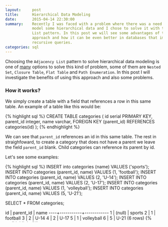 ```yaml
---
layout:     post
title:      Hierarchical Data Modeling
date:       2015-04-14 22:30:00
summary:    Recently I was faced with a problem where there was a need to
            model some hierarchical data and I chose to solve it with the Adjacency
            List pattern. In this post we will see some advantages of this
            approach and how it can be even better in databases that implement
            recursive queries.
categories: sql
---
```


Choosing the `Adjacency List` pattern to solve hierarchical data modeling is one
of [many](http://troels.arvin.dk/db/rdbms/links/#hierarchical) options to solve this
kind of problem, some of them are `Nested Set`, `Closure Table`, `Flat Table`
and `Path Enumeration`. In this post I will investigate the benefits of using
this approach and also some problems.

### How it works?

We simply create a table with a field that references a row in this same table.
An example of a table like this would be:

{% highlight sql %}
CREATE TABLE categories (
  id serial PRIMARY KEY,
  parent_id integer,
  name varchar,
  FOREIGN KEY (parent_id) REFERENCES categories(id)
);
{% endhighlight %}

We can see that `parent_id` references an id in this same table. The rest
in straighfoward, to create a category that does not have a parent we leave
the field `parent_id` blank. Child categories can reference its parent by
id.

Let's see some examples:

{% highlight sql %}
INSERT into categories (name)
  VALUES ('sports');
INSERT INTO categories (parent_id, name)
  VALUES (1, 'football');
INSERT INTO categories (parent_id, name)
  VALUES (2, 'U-14');
INSERT INTO categories (parent_id, name)
  VALUES (2, 'U-17');
INSERT INTO categories (parent_id, name)
  VALUES (1, 'volleyball');
INSERT INTO categories (parent_id, name)
  VALUES (5, 'U-21');

SELECT * FROM categories;

id | parent_id |    name
----+-----------+------------
  1 |    (null) | sports
  2 |         1 | football
  3 |         2 | U-14
  4 |         2 | U-17
  5 |         1 | volleyball
  6 |         5 | U-21
(6 rows)
{% endhighlight %}

So, as we can see we have something like:

{% highlight sql %}
* sports
  * football
    * U-17
    * U-14
  * volleyball
    * U-21
{% endhighlight %}

Let's see the advantages of this approach.

### Advantages

It's pretty easy to **insert** a new row in the hierarchy:

{% highlight sql %}
INSERT INTO categories (parent_id, name)
  VALUES (5, 'U-18');
{% endhighlight %}

It's also easy to **change** the parent of a row (changing its subtree):

{% highlight sql %}
UPDATE categories
SET parent_id = 1
WHERE name = 'U-18';
{% endhighlight %}

Querying the **direct parent or descendant** of a category is straightforward:

{% highlight sql %}
SELECT c1.*
FROM categories c1 INNER JOIN categories c2 ON c2.parent_id = c1.id
WHERE c2.name = 'football';

 id | parent_id |  name
----+-----------+--------
  1 |    (null) | sports
(1 row)

SELECT c1.*
FROM categories c1 INNER JOIN categories c2 ON c1.parent_id = c2.id
WHERE c2.name = 'football';

 id | parent_id | name
----+-----------+------
  3 |         2 | U-14
  4 |         2 | U-17
(2 rows)
{% endhighlight %}

But as nothing is perfect, we also have some issues.

### Issues

We can't **delete a row** without updating first its descendants parent. For example,
suppose we want do delete `football`. To do this and keep the tree consistent,
we would have to update `U-14` and `U-17` parent_id to `sports`, using our
queries to get the parent and direct descendants of a row.

{% highlight sql %}
UPDATE categories SET parent_id = (
  SELECT c1.id
  FROM categories c1
  INNER JOIN categories c2 ON c2.parent_id = c1.id
  WHERE c2.name = 'football'
)
WHERE id IN(
  SELECT c1.id
  FROM categories c1
  INNER JOIN categories c2 ON c1.parent_id = c2.id
  WHERE c2.name = 'football'
);
{% endhighlight %}

And after that we delete our row:

{% highlight sql %}
DELETE from categories where name = 'football';
{% endhighlight %}

It's also not easy to **delete a subtree**. Suppose we want to delete the row that
contains `football` and all its descendants. We would need to find all
descendants of `football` and delete them in reverse order to avoid
constraint errors. So suppose we have the following:

{% highlight sql %}
* sports
  * football
    * U-17
      * male
      * female
    * U-14
      * male
      * female
  * volleyball
    * U-21
{% endhighlight %}

To delete `football` subtree we would have to delete first the `male` and `female` from
both `U-14` and `U-17`. After that we would have to delete `U-14` and `U-17` and finally
we would delete `football`. But what if we have 5 or 10 levels of nesting?

To solve this problem we would need to use `recursive` queries in a database
like PostgreSQL to achieve something like:

{% highlight sql %}
WITH RECURSIVE CategoriesTree (id, parent_id, name) AS (
  SELECT *
  FROM categories
  WHERE name = 'football'
UNION ALL
  SELECT c.*
  FROM CategoriesTree ct INNER JOIN categories c
  ON (ct.id = c.parent_id)
)
DELETE FROM Categories WHERE id IN(
  SELECT id FROM CategoriesTree
);
{% endhighlight %}

The query above gets all descendants ids including the row we want to delete
and pass its ids to DELETE, the database takes care of deleting the rows in
the right order.

To **query all the descendants** we would also need to use recursive queries.

{% highlight sql %}
WITH RECURSIVE CategoriesTree (id, parent_id, name) AS (
  SELECT *, 0 as depth
  FROM categories
  WHERE name = 'sports'
UNION ALL
  SELECT c.*, ct.depth + 1 as depth
  FROM CategoriesTree ct INNER JOIN categories c
  ON (ct.id = c.parent_id)
)
SELECT * FROM CategoriesTree;

 id | parent_id |   name   | depth
----+-----------+----------+-------
  1 |    (null) | sports   |     0
  2 |         1 | football |     1
  3 |         2 | U-14     |     2
  4 |         2 | U-17     |     2
  7 |         3 | male     |     3
  8 |         3 | female   |     3
  9 |         4 | male     |     3
 10 |         4 | female   |     3
{% endhighlight %}

### Wrap Up

As we saw, the `Adjacency List` pattern has good and not so good use cases and
it's important to consider what is your use case before adopting this solution. Keep
in mind that there is no such thing as a perfect solution, just one that fits
your problem really well.

### TL;DR:

Use the `Adjacency List` if your use case uses mostly:

* Inserts
* Updates
* Queries to get just the parent and/or direct descendants

Keep an eye on it if it uses mostly:

* Deletes (row or subtree)
* Queries to get all descendants

See you in the next post!
